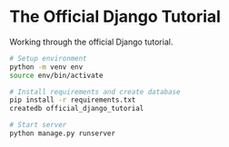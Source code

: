 # The Official Django Tutorial

Working through the official Django tutorial.

```sh
# Setup environment
python -m venv env
source env/bin/activate

# Install requirements and create database
pip install -r requirements.txt
createdb official_django_tutorial

# Start server
python manage.py runserver
```
